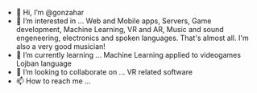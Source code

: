 - 👋 Hi, I’m @gonzahar
- 👀 I’m interested in ...
    Web and Mobile apps, Servers, Game development, Machine Learning, VR and AR, Music and sound engeneering, electronics and spoken languages. That's almost all. I'm also a very good musician!
- 🌱 I’m currently learning ...
    Machine Learning applied to videogames
    Lojban language
- 💞️ I’m looking to collaborate on ...
    VR related software
- 📫 How to reach me ...

<!---
gonzahar/gonzahar is a ✨ special ✨ repository because its `README.md` (this file) appears on your GitHub profile.
You can click the Preview link to take a look at your changes.
--->
